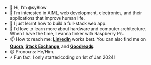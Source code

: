 - 👋 Hi, I’m @sy8low
- 👀 I’m interested in AIML, web development, electronics, and their applications that improve human life.
- 🌱 I just learnt how to build a full-stack web app.
- 💞️ I’d love to learn more about hardware and computer architecture. When I have the time, I wanna tinker with Raspberry Pis. 
- 📫 How to reach me: **[LinkedIn](https://www.linkedin.com/in/sze-yoong-low-b52438210/)** works best. You can also find me on **[Quora](https://www.quora.com/profile/Sze-Yoong-Low)**, **[Stack Exchange](https://stackoverflow.com/users/23177658/sze-yoong-low)**, and **[Goodreads](https://www.goodreads.com/user/show/125778125-sze-yoong)**.
- 😄 Pronouns: He/Him.
- ⚡ Fun fact: I only started coding on 1st of Jan 2024!

<!---
sy8low/sy8low is a ✨ special ✨ repository because its `README.md` (this file) appears on your GitHub profile.
You can click the Preview link to take a look at your changes.
--->
